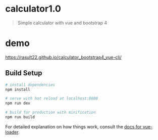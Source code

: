 # calculator1.0

> Simple calculator with vue and bootstrap 4

# demo 
https://rasult22.github.io/calculator_bootstrap4_vue-cli/

## Build Setup

``` bash
# install dependencies
npm install

# serve with hot reload at localhost:8080
npm run dev

# build for production with minification
npm run build
```

For detailed explanation on how things work, consult the [docs for vue-loader](http://vuejs.github.io/vue-loader).
